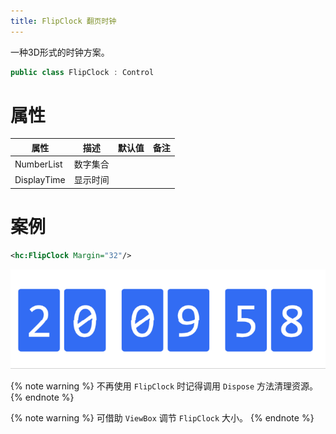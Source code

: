 ```yaml
---
title: FlipClock 翻页时钟
---
```


一种3D形式的时钟方案。

```cs
public class FlipClock : Control
```

# 属性

|属性|描述|默认值|备注|
|-|-|-|-|
|NumberList|数字集合|||
|DisplayTime|显示时间||||

# 案例

```xml
<hc:FlipClock Margin="32"/>
```

![FlipClock](https://raw.githubusercontent.com/HandyOrg/HandyOrgResource/master/HandyControl/Resources/FlipClock.gif)

{% note warning %}
不再使用 `FlipClock` 时记得调用 `Dispose` 方法清理资源。
{% endnote %}

{% note warning %}
可借助 `ViewBox` 调节 `FlipClock` 大小。
{% endnote %}